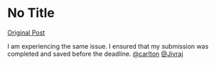 # No Title

[Original Post](https://discourse.onlinedegree.iitm.ac.in/t/169369/6)

<p>I am experiencing the same issue. I ensured that my submission was completed and saved before the deadline. <a class="mention" href="/u/carlton">@carlton</a> <a class="mention" href="/u/jivraj">@Jivraj</a></p>